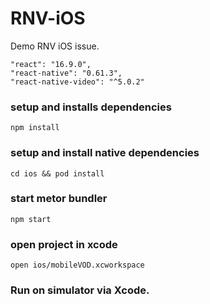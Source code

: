 # RNV-iOS
Demo RNV iOS issue.

```
"react": "16.9.0",
"react-native": "0.61.3",
"react-native-video": "^5.0.2"
```

### setup and installs dependencies
```
npm install
```

### setup and install native dependencies
```
cd ios && pod install
```

### start metor bundler
```
npm start
```

### open project in xcode
```
open ios/mobileVOD.xcworkspace
```

### Run on simulator via Xcode.  
